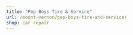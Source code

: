 ```yaml
---
title: "Pep Boys Tire & Service"
url: /mount-vernon/pep-boys-tire-and-service/
shop: car repair
---
```

